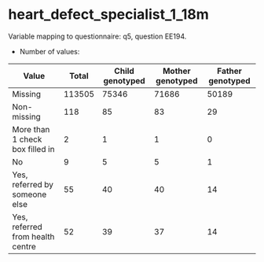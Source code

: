 # heart_defect_specialist_1_18m
Variable mapping to questionnaire: q5, question EE194.
- Number of values:

| Value | Total | Child genotyped | Mother genotyped | Father genotyped |
| ----- | ----- | --------------- | ---------------- | ---------------- |
| Missing | 113505 | 75346 | 71686 | 50189 |
| Non-missing | 118 | 85 | 83 | 29 |
| More than 1 check box filled in | 2 | 1 | 1 |0 |
| No | 9 | 5 | 5 |1 |
| Yes, referred by someone else | 55 | 40 | 40 |14 |
| Yes, referred from health centre | 52 | 39 | 37 |14 |



